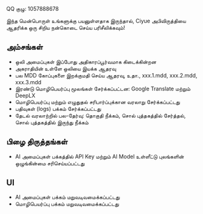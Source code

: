 QQ குழு: 1057888678

இந்த மென்பொருள் உங்களுக்கு பயனுள்ளதாக இருந்தால், Ciyue அபிவிருத்தியை ஆதரிக்க ஒரு சிறிய நன்கொடை செய்ய பரிசீலிக்கவும்!

## அம்சங்கள்

* ஒலி அமைப்புகள் இப்போது அதிகாரப்பூர்வமாக கிடைக்கின்றன
* அகராதியின் உள்ளே ஒலியை இயக்க ஆதரவு
* பல MDD கோப்புகளை இறக்குமதி செய்ய ஆதரவு, உதா., xxx.1.mdd, xxx.2.mdd, xxx.3.mdd
* இரண்டு மொழிபெயர்ப்பு மூலங்கள் சேர்க்கப்பட்டன: Google Translate மற்றும் DeepLX
* மொழிபெயர்ப்பு மற்றும் எழுதுதல் சரிபார்ப்புக்கான வரலாறு சேர்க்கப்பட்டது
* பதிவுகள் (logs) பக்கம் சேர்க்கப்பட்டது
* தேடல் வரலாற்றில் பல-தேர்வு: தொகுதி நீக்கம், சொல் புத்தகத்தில் சேர்த்தல், சொல் புத்தகத்தில் இருந்து நீக்கம்

## பிழை திருத்தங்கள்

* AI அமைப்புகள் பக்கத்தில் API Key மற்றும் AI Model உள்ளீட்டு புலங்களின் ஒழுங்கின்மை சரிசெய்யப்பட்டது

## UI

* AI அமைப்புகள் பக்கம் மறுவடிவமைக்கப்பட்டது
* மொழிபெயர்ப்பு பக்கம் மறுவடிவமைக்கப்பட்டது
